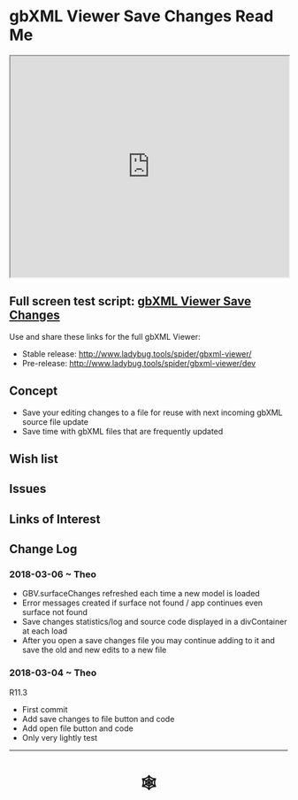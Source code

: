 <span style=display:none; >[You are now in a GitHub source code view - click this link to view Read Me file as a web page](http://www.ladybug.tools/spider/index.html#gbxml-viewer/r11/gv-sav/README.md "View file as a web page." ) </span>

# gbXML Viewer Save Changes Read Me


<iframe class=iframeReadMe src=http://www.ladybug.tools/spider/gbxml-viewer/r11/gv-sav/gv-sav.html width=100% height=400px >Iframes are not displayed on github.com</iframe>


## Full screen test script: [gbXML Viewer Save Changes]( http://www.ladybug.tools/spider/gbxml-viewer/r11/gv-sav/gv-sav.html )

Use and share these links for the full gbXML Viewer:

* Stable release: <http://www.ladybug.tools/spider/gbxml-viewer/>
* Pre-release: <http://www.ladybug.tools/spider/gbxml-viewer/dev>

## Concept

* Save your editing changes to a file for reuse with next incoming gbXML source file update
* Save time with gbXML files that are frequently updated

## Wish list



## Issues



## Links of Interest



## Change Log

### 2018-03-06 ~ Theo

* GBV.surfaceChanges refreshed each time a new model is loaded
* Error messages created if surface not found / app continues even surface not found
* Save changes statistics/log and source code displayed in a divContainer at each load
* After you open a save changes file you may continue adding to it and save the old and new edits to a new file


### 2018-03-04 ~ Theo

R11.3
* First commit
* Add save changes to file button and code
* Add open file button and code
* Only very lightly test

***

# <center title="hello!" ><a href=javascript:window.scrollTo(0,0); style=text-decoration:none; > &#x1f578; </a></center>



